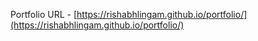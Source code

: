 Portfolio URL - [https://rishabhlingam.github.io/portfolio/](https://rishabhlingam.github.io/portfolio/)
